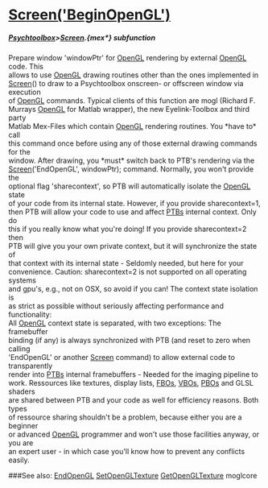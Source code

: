 # [Screen('BeginOpenGL')](Screen-BeginOpenGL) 
##### [Psychtoolbox](Pyschtoolbox)>[Screen](Screen).{mex*} subfunction


Prepare window 'windowPtr' for [OpenGL](OpenGL) rendering by external [OpenGL](OpenGL) code. This  
allows to use [OpenGL](OpenGL) drawing routines other than the ones implemented in  
[Screen](Screen)() to draw to a Psychtoolbox onscreen- or offscreen window via execution  
of [OpenGL](OpenGL) commands. Typical clients of this function are mogl (Richard F.  
Murrays [OpenGL](OpenGL) for Matlab wrapper), the new Eyelink-Toolbox and third party  
Matlab Mex-Files which contain [OpenGL](OpenGL) rendering routines. You \*have to\* call  
this command once before using any of those external drawing commands for the  
window. After drawing, you \*must\* switch back to PTB's rendering via the  
[Screen](Screen)('EndOpenGL', windowPtr); command. Normally, you won't provide the  
optional flag 'sharecontext', so PTB will automatically isolate the [OpenGL](OpenGL) state  
of your code from its internal state. However, if you provide sharecontext=1,  
then PTB will allow your code to use and affect [PTBs](PTBs) internal context. Only do  
this if you really know what you're doing! If you provide sharecontext=2 then  
PTB will give you your own private context, but it will synchronize the state of  
that context with its internal state - Seldomly needed, but here for your  
convenience. Caution: sharecontext=2 is not supported on all operating systems  
and gpu's, e.g., not on OSX, so avoid if you can! The context state isolation is  
as strict as possible without seriously affecting performance and functionality:  
All [OpenGL](OpenGL) context state is separated, with two exceptions: The framebuffer  
binding (if any) is always synchronized with PTB (and reset to zero when calling  
'EndOpenGL' or another [Screen](Screen) command) to allow external code to transparently  
render into [PTBs](PTBs) internal framebuffers - Needed for the imaging pipeline to  
work. Ressources like textures, display lists, [FBOs](FBOs), [VBOs](VBOs), [PBOs](PBOs) and GLSL shaders  
are shared between PTB and your code as well for efficiency reasons. Both types  
of ressource sharing shouldn't be a problem, because either you are a beginner  
or advanced [OpenGL](OpenGL) programmer and won't use those facilities anyway, or you are  
an expert user - in which case you'll know how to prevent any conflicts easily.  


###See also:
[EndOpenGL](Screen-EndOpenGL) [SetOpenGLTexture](Screen-SetOpenGLTexture) [GetOpenGLTexture](Screen-GetOpenGLTexture) moglcore
